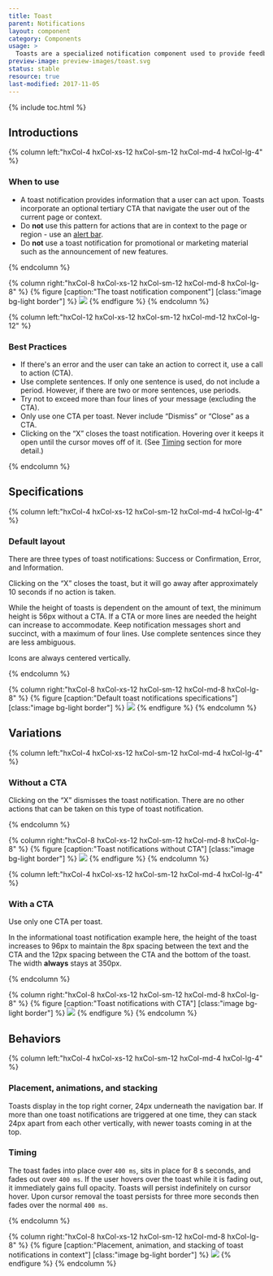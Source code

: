 ```yaml
---
title: Toast
parent: Notifications
layout: component
category: Components
usage: >
  Toasts are a specialized notification component used to provide feedback on the status of an actions taking place in the background. Toasts are meant to be ephemeral and capture users attention by having the highest Z-index of all components.
preview-image: preview-images/toast.svg
status: stable
resource: true
last-modified: 2017-11-05
---
```


{% include toc.html %}

## Introductions

<div class="hxRow" markdown="1">

{% column left:"hxCol-4 hxCol-xs-12 hxCol-sm-12 hxCol-md-4 hxCol-lg-4" %}

### When to use

- A toast notification provides information that a user can act upon. Toasts incorporate an optional tertiary CTA that navigate the user out of the current page or context.
- Do **not** use this pattern for actions that are in context to the page or region - use an [alert bar]({{site.baseurl}}/components/alert-bar.html).
- Do **not** use a toast notification for promotional or marketing material such as the announcement of new features.

{% endcolumn %}

{% column right:"hxCol-8 hxCol-xs-12 hxCol-sm-12 hxCol-md-8 hxCol-lg-8" %}
{% figure [caption:"The toast notification component"] [class:"image bg-light border"] %}
![]({{site.baseurl}}/assets/images/components/notifications/toasts/toast-hero.svg)
{% endfigure %}
{% endcolumn %}

</div>

<div class="hxRow" markdown="1">
{% column left:"hxCol-12 hxCol-xs-12 hxCol-sm-12 hxCol-md-12 hxCol-lg-12" %}

### Best Practices

- If there's an error and the user can take an action to correct it, use a call to action (CTA).
- Use complete sentences. If only one sentence is used, do not include a period. However, if there are two or more sentences, use periods.
- Try not to exceed more than four lines of your message (excluding the CTA).
- Only use one CTA per toast. Never include “Dismiss” or “Close” as a CTA.
- Clicking on the “X” closes the toast notification. Hovering over it keeps it open until the cursor moves off of it. (See [Timing]({{page.url}}#timing) section for more detail.)

{% endcolumn %}

</div>

## Specifications

<div class="hxRow" markdown="1">

{% column left:"hxCol-4 hxCol-xs-12 hxCol-sm-12 hxCol-md-4 hxCol-lg-4" %}

### Default layout

There are three types of toast notifications: Success or Confirmation, Error, and Information.

Clicking on the “X” closes the toast, but it will go away after approximately 10 seconds if no action is taken.

While the height of toasts is dependent on the amount of text, the minimum height is 56px without a CTA. If a CTA or more lines are needed the height can increase to accommodate. Keep notification messages short and succinct, with a maximum of four lines. Use complete sentences since they are less ambiguous.

Icons are always centered vertically.

{% endcolumn %}

{% column right:"hxCol-8 hxCol-xs-12 hxCol-sm-12 hxCol-md-8 hxCol-lg-8" %}
{% figure [caption:"Default toast notifications specifications"] [class:"image bg-light border"] %}
![]({{site.baseurl}}/assets/images/components/notifications/toasts/toast-specifications.svg)
{% endfigure %}
{% endcolumn %}


</div>

## Variations

<div class="hxRow" markdown="1">

{% column left:"hxCol-4 hxCol-xs-12 hxCol-sm-12 hxCol-md-4 hxCol-lg-4" %}

### Without a CTA

Clicking on the “X” dismisses the toast notification. There are no other actions that can be taken on this type of toast notification.

{% endcolumn %}

{% column right:"hxCol-8 hxCol-xs-12 hxCol-sm-12 hxCol-md-8 hxCol-lg-8" %}
{% figure [caption:"Toast notifications without CTA"] [class:"image bg-light border"] %}
![]({{site.baseurl}}/assets/images/components/notifications/toasts/toast-wo-cta.svg)
{% endfigure %}
{% endcolumn %}

</div>

<div class="hxRow" markdown="1">

{% column left:"hxCol-4 hxCol-xs-12 hxCol-sm-12 hxCol-md-4 hxCol-lg-4" %}

### With a CTA

Use only one CTA per toast.

In the informational toast notification example here, the height of the toast increases to 96px to maintain the 8px spacing between the text and the CTA and the 12px spacing between the CTA and the bottom of the toast. The width **always** stays at 350px.

{% endcolumn %}

{% column right:"hxCol-8 hxCol-xs-12 hxCol-sm-12 hxCol-md-8 hxCol-lg-8" %}
{% figure [caption:"Toast notifications with CTA"] [class:"image bg-light border"] %}
![]({{site.baseurl}}/assets/images/components/notifications/toasts/toast-w-cta.svg)
{% endfigure %}
{% endcolumn %}

</div>

## Behaviors

<div class="hxRow" markdown="1">

{% column left:"hxCol-4 hxCol-xs-12 hxCol-sm-12 hxCol-md-4 hxCol-lg-4" %}

### Placement, animations, and stacking

Toasts display in the top right corner, 24px underneath the navigation bar. If more than one toast notifications are triggered at one time, they can stack 24px apart from each other vertically, with newer toasts coming in at the top.

### Timing

The toast fades into place over `400 ms`, sits in place for 8 s seconds, and fades out over `400 ms`. If the user hovers over the toast while it is fading out, it immediately gains full opacity. Toasts will persist indefinitely on cursor hover. Upon cursor removal the toast persists for three more seconds then fades over the normal `400 ms`.

{% endcolumn %}

{% column right:"hxCol-8 hxCol-xs-12 hxCol-sm-12 hxCol-md-8 hxCol-lg-8" %}
{% figure [caption:"Placement, animation, and stacking of toast notifications in context"] [class:"image bg-light border"] %}
![]({{site.baseurl}}/assets/images/components/notifications/toasts/toast-behaviors.png)
{% endfigure %}
{% endcolumn %}

</div>

